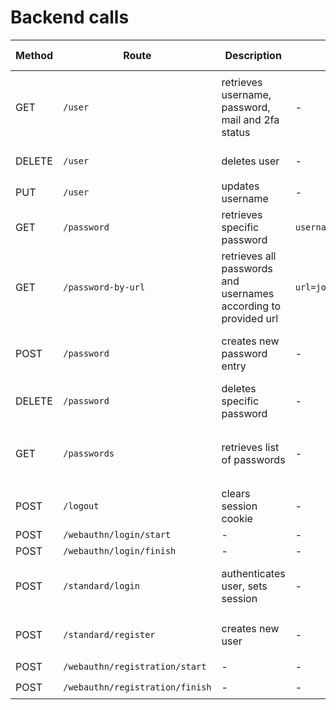 # Backend calls
| Method | Route | Description | Parameters | Body | Requires Cookie | Return
|---|---|---|---|---|---|---|
| GET | `/user` | retrieves username, password, mail and 2fa status | - | - | ✔️ | `{"username": "johndoe", "masterpassword": "my-master-passwd", "mail": "john@doe.com", "2fa": "false"}` |
| DELETE | `/user` | deletes user | - | - | ✔️ | `{"Status": "REMOVED", "Error": ""}`|
| PUT | `/user` |  updates username | - | `{"username": "newjohndoe"}` | ✔️ | - |
| GET | `/password` | retrieves specific password | `username=johndoe&url=john.doe` | - | ✔️ | - |
| GET | `/password-by-url` | retrieves all passwords and usernames according to provided url | `url=john.doe` | - | ✔️ | `[{password": "doejohn", "id": "3", "url": "john.doe", "username": "johndoe"}, ...]` |
| POST | `/password` | creates new password entry | - | `{"username": "johndoe", "password": "doejohn", "url": "john.doe"}` | ✔️ | `{"Status": "CREATED", "Error": ""}` |
| DELETE | `/password` | deletes specific password | - | `{"username": "johndoe", "url": "john.doe"}` | ✔️ | `{"Status": "REMOVED", "Error": ""}` |
| GET | `/passwords` | retrieves list of passwords | - | - | ✔️ | `[{password": "doejohn", "id": "3", "url": "john.doe", "username": "johndoe"}, ...]` |
| POST | `/logout` | clears session cookie | - | - | ✔️ | - |
| POST | `/webauthn/login/start` | - | - | - | ❌ | - |
| POST | `/webauthn/login/finish` | - | - | - | ❌ | - |
| POST | `/standard/login` | authenticates user, sets session | - | `{"username": "johndoe", "masterpassword": "my-master-passwd"}` | ❌ | cookie: `keycloud-main` |
| POST | `/standard/register` | creates new user | - | `{"username": "johndoe", "mail": "john@doe.com"}` | ❌ | generated masterpassword |
| POST | `/webauthn/registration/start` | - | - | - | ✔️ | - |
| POST | `/webauthn/registration/finish` | - | - | - | ✔️ | - |